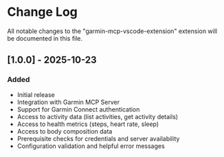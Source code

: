 # Change Log

All notable changes to the "garmin-mcp-vscode-extension" extension will be documented in this file.

## [1.0.0] - 2025-10-23

### Added
- Initial release
- Integration with Garmin MCP Server
- Support for Garmin Connect authentication
- Access to activity data (list activities, get activity details)
- Access to health metrics (steps, heart rate, sleep)
- Access to body composition data
- Prerequisite checks for credentials and server availability
- Configuration validation and helpful error messages
